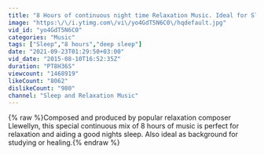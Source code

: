 ```yaml
---
title: "8 Hours of continuous night time Relaxation Music. Ideal for Sleep."
image: "https:\/\/i.ytimg.com\/vi\/yo4GdT5N6C0\/hqdefault.jpg"
vid_id: "yo4GdT5N6C0"
categories: "Music"
tags: ["Sleep","8 hours","deep sleep"]
date: "2021-09-23T01:29:50+03:00"
vid_date: "2015-08-10T16:52:35Z"
duration: "PT8H36S"
viewcount: "1468919"
likeCount: "8062"
dislikeCount: "980"
channel: "Sleep and Relaxation Music"
---
```

{% raw %}Composed and produced by popular relaxation  composer Llewellyn, this special continuous mix of 8 hours of music is perfect for relaxation and aiding a good nights sleep. Also ideal as background for studying or healing.{% endraw %}
